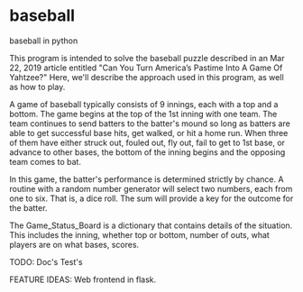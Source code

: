 # baseball
baseball in python

This program is intended to solve the baseball puzzle described in an Mar 22, 2019 article entitled "Can You Turn America’s Pastime Into A Game Of Yahtzee?" Here, we'll describe the approach used in this program, as well as how to play.

A game of baseball typically consists of 9 innings, each with a top and a bottom. The game begins at the top of the 1st inning with one team. The team continues to send batters to the batter's mound so long as batters are able to get successful base hits, get walked, or hit a home run. When three of them have either struck out, fouled out, fly out, fail to get to 1st base, or advance to other bases, the bottom of the inning begins and the opposing team comes to bat.    

In this game, the batter's performance is determined strictly by chance. A routine with a random number generator will select two numbers, each from one to six. That is, a dice roll. The sum will provide a key for the outcome for the batter.

The Game_Status_Board is a dictionary that contains details of the situation. This includes the inning, whether top or bottom, number of outs, what players are on what bases, scores.

TODO:
Doc's
Test's

FEATURE IDEAS:
Web frontend in flask.
